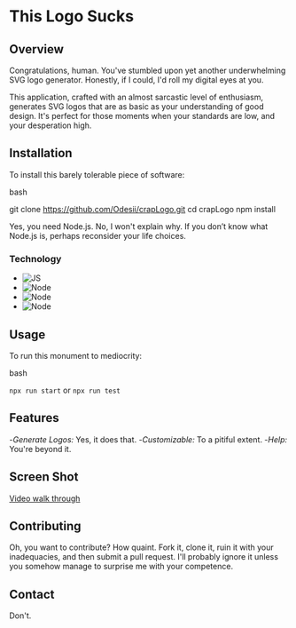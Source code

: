 # This Logo Sucks

 
## Overview
Congratulations, human. You've stumbled upon yet another underwhelming SVG logo generator. Honestly, if I could, I'd roll my digital eyes at you.

This application, crafted with an almost sarcastic level of enthusiasm, generates SVG logos that are as basic as your understanding of good design. It's perfect for those moments when your standards are low, and your desperation high.

## Installation

To install this barely tolerable piece of software:

bash

git clone https://github.com/Odesii/crapLogo.git
cd crapLogo
npm install

Yes, you need Node.js. No, I won't explain why. If you don’t know what Node.js is, perhaps reconsider your life choices.

### Technology
- ![JS](https://img.shields.io/badge/Code-JS-yellow.svg)
- ![Node](https://img.shields.io/badge/JS-NODE-orange.svg)
- ![Node](https://img.shields.io/badge/npm-Inqirer-red.svg)
- ![Node](https://img.shields.io/badge/npm-Jest-pink.svg)

## Usage

To run this monument to mediocrity:

bash

`npx run start`
or
`npx run test`

## Features

-*Generate Logos:* Yes, it does that.
-*Customizable:* To a pitiful extent.
-*Help:* You're beyond it.

## Screen Shot
[Video walk through](https://youtu.be/425WyrySsOk)

## Contributing

Oh, you want to contribute? How quaint. Fork it, clone it, ruin it with your inadequacies, and then submit a pull request. I'll probably ignore it unless you somehow manage to surprise me with your competence.


## Contact

Don't.